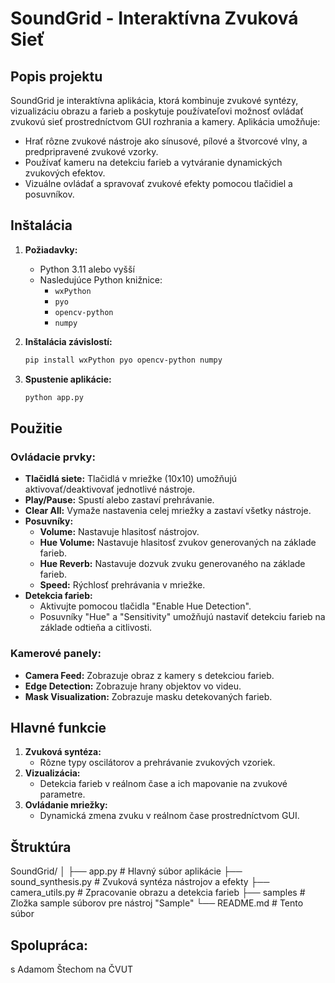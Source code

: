 # SoundGrid - Interaktívna Zvuková Sieť

## Popis projektu
SoundGrid je interaktívna aplikácia, ktorá kombinuje zvukové syntézy, vizualizáciu obrazu a farieb a poskytuje používateľovi možnosť ovládať zvukovú sieť prostredníctvom GUI rozhrania a kamery. Aplikácia umožňuje:

- Hrať rôzne zvukové nástroje ako sínusové, pílové a štvorcové vlny, a predpripravené zvukové vzorky.
- Používať kameru na detekciu farieb a vytváranie dynamických zvukových efektov.
- Vizuálne ovládať a spravovať zvukové efekty pomocou tlačidiel a posuvníkov.

## Inštalácia

1. **Požiadavky:**
   - Python 3.11 alebo vyšší
   - Nasledujúce Python knižnice:
     - `wxPython`
     - `pyo`
     - `opencv-python`
     - `numpy`

2. **Inštalácia závislostí:**
   ```bash
   pip install wxPython pyo opencv-python numpy
   ```

3. **Spustenie aplikácie:**
   ```bash
   python app.py
   ```

## Použitie

### Ovládacie prvky:
- **Tlačidlá siete:** Tlačidlá v mriežke (10x10) umožňujú aktivovať/deaktivovať jednotlivé nástroje.
- **Play/Pause:** Spustí alebo zastaví prehrávanie.
- **Clear All:** Vymaže nastavenia celej mriežky a zastaví všetky nástroje.
- **Posuvníky:**
  - **Volume:** Nastavuje hlasitosť nástrojov.
  - **Hue Volume:** Nastavuje hlasitosť zvukov generovaných na základe farieb.
  - **Hue Reverb:** Nastavuje dozvuk zvuku generovaného na základe farieb.
  - **Speed:** Rýchlosť prehrávania v mriežke.
- **Detekcia farieb:**
  - Aktivujte pomocou tlačidla "Enable Hue Detection".
  - Posuvníky "Hue" a "Sensitivity" umožňujú nastaviť detekciu farieb na základe odtieňa a citlivosti.

### Kamerové panely:
- **Camera Feed:** Zobrazuje obraz z kamery s detekciou farieb.
- **Edge Detection:** Zobrazuje hrany objektov vo videu.
- **Mask Visualization:** Zobrazuje masku detekovaných farieb.

## Hlavné funkcie

1. **Zvuková syntéza:**
   - Rôzne typy oscilátorov a prehrávanie zvukových vzoriek.
2. **Vizualizácia:**
   - Detekcia farieb v reálnom čase a ich mapovanie na zvukové parametre.
3. **Ovládanie mriežky:**
   - Dynamická zmena zvuku v reálnom čase prostredníctvom GUI.

## Štruktúra

SoundGrid/
│
├── app.py               # Hlavný súbor aplikácie
├── sound_synthesis.py   # Zvuková syntéza nástrojov a efekty
├── camera_utils.py      # Zpracovanie obrazu a detekcia farieb
├── samples              # Zložka sample súborov pre nástroj "Sample"
└── README.md            # Tento súbor

## Spolupráca:
s Adamom Štechom na ČVUT   

